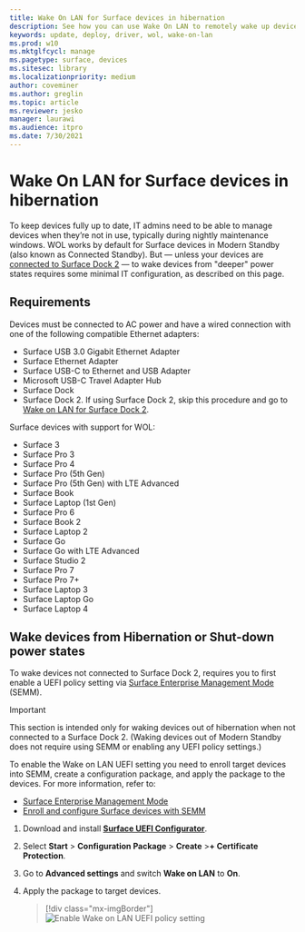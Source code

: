 ```yaml
---
title: Wake On LAN for Surface devices in hibernation
description: See how you can use Wake On LAN to remotely wake up devices to perform management tasks automatically.
keywords: update, deploy, driver, wol, wake-on-lan
ms.prod: w10
ms.mktglfcycl: manage
ms.pagetype: surface, devices
ms.sitesec: library
ms.localizationpriority: medium
author: coveminer
ms.author: greglin
ms.topic: article
ms.reviewer: jesko
manager: laurawi
ms.audience: itpro
ms.date: 7/30/2021
---
```


# Wake On LAN for Surface devices in hibernation

To keep devices fully up to date, IT admins need to be able to manage devices when they’re not in use, typically during nightly maintenance windows. WOL works by default for Surface devices in Modern Standby (also known as Connected Standby). But — unless your devices are [connected to Surface Dock 2](wake-on-lan-surface-dock2.md) — to wake devices from "deeper" power states requires some minimal IT configuration, as described on this page.

## Requirements

Devices must be connected to AC power and have a wired connection with one of the following compatible Ethernet adapters:

- Surface USB 3.0 Gigabit Ethernet Adapter
- Surface Ethernet Adapter
- Surface USB-C to Ethernet and USB Adapter
- Microsoft USB-C Travel Adapter Hub
- Surface Dock
- Surface Dock 2. If using Surface Dock 2, skip this procedure and go to [Wake on LAN for Surface Dock 2](wake-on-lan-surface-dock2.md). 

Surface devices with support for WOL:

- Surface 3
- Surface Pro 3
- Surface Pro 4
- Surface Pro (5th Gen)
- Surface Pro (5th Gen) with LTE Advanced
- Surface Book
- Surface Laptop (1st Gen)
- Surface Pro 6
- Surface Book 2
- Surface Laptop 2
- Surface Go
- Surface Go with LTE Advanced
- Surface Studio 2 
- Surface Pro 7
- Surface Pro 7+
- Surface Laptop 3
- Surface Laptop Go
- Surface Laptop 4

## Wake devices from Hibernation or Shut-down power states

 To wake devices not connected to Surface Dock 2, requires you to first enable a UEFI policy setting via [Surface Enterprise Management Mode](surface-enterprise-management-mode.md) (SEMM).

> [!IMPORTANT]
> This section is intended only for waking devices out of hibernation when not connected to a Surface Dock 2. (Waking devices out of Modern Standby does not require using SEMM or enabling any UEFI policy settings.) 

To enable the Wake on LAN UEFI setting you need to enroll target devices into SEMM, create a configuration package, and apply the package to the devices. For more information, refer to:

- [Surface Enterprise Management Mode](surface-enterprise-management-mode.md)
- [Enroll and configure Surface devices with SEMM](enroll-and-configure-surface-devices-with-semm.md)

1. Download and install [**Surface UEFI Configurator**](https://www.microsoft.com/download/details.aspx?id=46703).
2. Select **Start** > **Configuration Package** > **Create** >**+ Certificate Protection**.
3. Go to **Advanced settings** and switch **Wake on LAN** to **On**.
4. Apply the package to target devices.

    > [!div class="mx-imgBorder"]
    > ![Enable Wake on LAN UEFI policy setting](images/wol-uefi.png)
